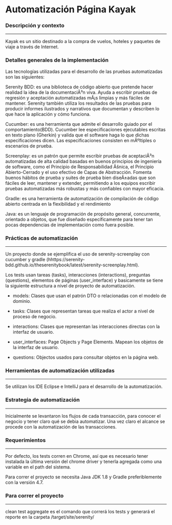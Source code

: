 # Automatización Página Kayak

### Descripción y contexto
---
Kayak es un sitio destinado a la compra de vuelos, hoteles y paquetes de viaje a través de Internet. 

### Detalles generales de la implementación

Las tecnologías utilizadas para el desarrollo de las pruebas automatizadas son las siguientes:

Serenity BDD: es una biblioteca de código abierto que pretende hacer realidad la idea de la documentaciÃ³n viva. Ayuda a escribir pruebas de regresión y aceptación automatizadas mÃ¡s limpias y más fáciles de mantener. Serenity también utiliza los resultados de las pruebas para producir informes ilustrados y narrativos que documentan y describen lo que hace la aplicación y cómo funciona. 

Cucumber: es una herramienta que admite el desarrollo guiado por el comportamiento(BDD). Cucumber lee especificaciones ejecutables escritas en texto plano (Gherkin) y valida que el software haga lo que dichas especificaciones dicen. Las especificaciones consisten en mÃºltiples o escenarios de prueba.

Screenplay: es un patrón que permite escribir pruebas de aceptaciÃ³n automatizadas de alta calidad basadas en buenos principios de ingeniería de software, como el Principio de Responsabilidad Ãšnica, el Principio Abierto-Cerrado y el uso efectivo de Capas de Abstracción. Fomenta buenos hábitos de prueba y suites de prueba bien diseÃ±adas que son fáciles de leer, mantener y extender, permitiendo a los equipos escribir pruebas automatizadas más robustas y más confiables con mayor eficacia.

Gradle: es una herramienta de automatización de compilación de código abierto centrada en la flexibilidad y el rendimiento

Java: es un lenguaje de programación de propósito general, concurrente, orientado a objetos, que fue diseñado específicamente para tener tan pocas dependencias de implementación como fuera posible.


### Prácticas de automatización
---
Un proyecto donde se ejemplifica el uso de serenity-screenplay  con cucumber y gradle (hhttps://serenity-bdd.github.io/theserenitybook/latest/serenity-screenplay.html).

Los tests usan tareas (tasks), interacciones (interactions), preguntas (questions), elementos de páginas (user_interface) y basicamente se tiene la siguiente estructura a nivel de proyecto de automatización.

+ models: 
    Clases que usan el patrón DTO o relacionadas con el modelo de dominio.

+ tasks: 
    Clases que representan tareas que realiza el actor a nivel de proceso de negocio.

+ interactions: 
    Clases que representan las interacciones directas con la interfaz de usuario.

+ user_interfaces: 
    Page Objects y Page Elements. Mapean los objetos de la interfaz de usuario.

+ questions: 
    Objectos usados para consultar objetos en la página web.


### Herramientas de automatización utilizadas
---
Se utilizan los IDE Eclipse e IntelliJ para el desarrollo de la automatización. 

### Estrategia de automatización
---
Inicialmente se levantaron los flujos de cada transacción, para conocer el negocio y tener claro qué se debia automatizar.
Una vez claro el alcance se procede con la automatización de las transacciones.

### Requerimientos
---
Por defecto, los tests corren en Chrome, así­ que es necesario tener instalada la última versión del chrome driver y tenerla agregada como una variable en el path del sistema.

Para correr el proyecto se necesita Java JDK 1.8 y Gradle preferiblemente con la versión 4.7.

### Para correr el proyecto
---
clean test aggregate es el comando que correrá los tests y generará el reporte en la carpeta /target/site/serenity/
